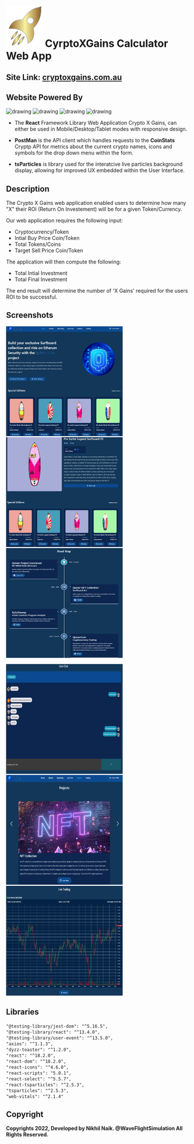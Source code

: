 # <img src="https://github.com/nikhilsurfingaus/CryptoXGains/blob/master/src/Assets/github.png" alt="drawing" width="100"/> CyrptoXGains Calculator Web App

## Site Link: [cryptoxgains.com.au](https://cryptoxgainscalculator.netlify.app/)

## Website Powered By 

<img src="https://cdn.freebiesupply.com/logos/large/2x/react-1-logo-png-transparent.png" alt="drawing" width="100"/> <img 
src="https://res.cloudinary.com/crunchbase-production/image/upload/c_lpad,f_auto,q_auto:eco,dpr_1/gknmszuswhzcwxxxsuis" alt="drawing" width="100"/> <img src="https://www.kindpng.com/picc/m/730-7305731_transparent-ubuntu-logo-png-postman-log-png-download.png" alt="drawing" width="100"/> <img src="https://particles.js.org/tsParticles-64.png" alt="drawing" width="100"/>

- The **React** Framework Library Web Application Crypto X Gains, can either be used in Mobile/Desktop/Tablet modes with responsive design. 

- **PostMan** is the API client which handles requests to the **CoinStats** Cryptp API for metrics about the current crypto names, icons and symbols for the drop down menu within the form.

- **tsParticles** is library used for the interatcive live particles background display, allowing for improved UX embedded within the User Interface.

## Description 
The Crypto X Gains web application enabled users to determine how many "X" their ROI (Return On Investement) will be for a given Token/Currency.

Our web application requires the following input:
- Cryptocurrency/Token
- Intial Buy Price Coin/Token
- Total Tokens/Coins
- Target Sell Price Coin/Token

The application will then compute the following:
- Total Intial Investment
- Total Final Investment

The end result will determine the number of 'X Gains' required for the users ROI to be successful.

## Screenshots 
<p float="left">
  <img src="https://github.com/nikhilsurfingaus/QuiverNFTWebApp/blob/master/src/assets/github/1.jpg" height=300 width="320" />
  <img src="https://github.com/nikhilsurfingaus/QuiverNFTWebApp/blob/master/src/assets/github/2nd.jpg" height=300 width="320" /> 
  <img src="https://github.com/nikhilsurfingaus/QuiverNFTWebApp/blob/master/src/assets/github/3.jpg" height=300 width="320" />
</p>

<p float="left">
  <img src="https://github.com/nikhilsurfingaus/QuiverNFTWebApp/blob/master/src/assets/github/4.jpg" height=300 width="320" />
  <img src="https://github.com/nikhilsurfingaus/QuiverNFTWebApp/blob/master/src/assets/github/5.jpg" height=300 width="320" /> 
  <img src="https://github.com/nikhilsurfingaus/QuiverNFTWebApp/blob/master/src/assets/github/6.jpg" height=300 width="320" />
</p>

## Libraries
    "@testing-library/jest-dom": "^5.16.5",
    "@testing-library/react": "^13.4.0",
    "@testing-library/user-event": "^13.5.0",
    "axios": "^1.1.3",
    "dyzz-toaster": "^1.2.0",
    "react": "^18.2.0",
    "react-dom": "^18.2.0",
    "react-icons": "^4.6.0",
    "react-scripts": "5.0.1",
    "react-select": "^5.5.7",
    "react-tsparticles": "^2.5.3",
    "tsparticles": "^2.5.3",
    "web-vitals": "^2.1.4"

## Copyright

**Copyrights 2022, Developed by Nikhil Naik. @WaveFlightSimulation All Rights Reserved.**
